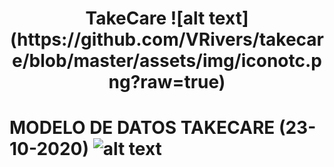 <h1 style="text-align:center">TakeCare ![alt text](https://github.com/VRivers/takecare/blob/master/assets/img/iconotc.png?raw=true) <h1>
	
MODELO DE DATOS TAKECARE (23-10-2020)
![alt text](https://github.com/VRivers/takecare/blob/master/assets/img/modeloDatos.png?raw=true)

